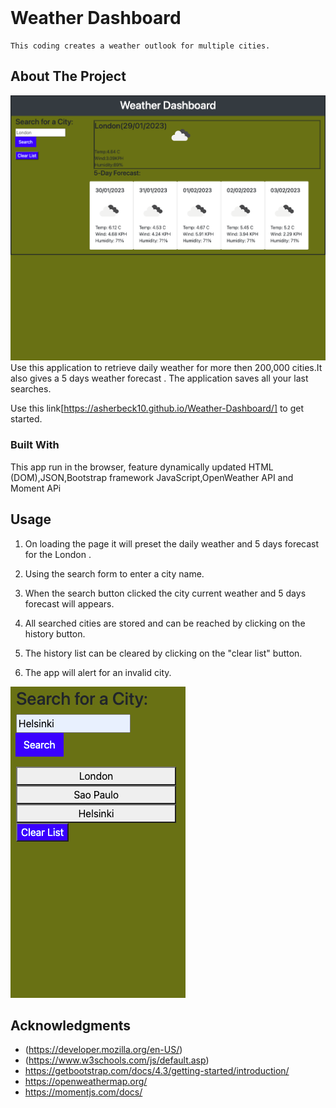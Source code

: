 
<!-- PROJECT LOGO -->
<br />


 # Weather Dashboard

 
    This coding creates a weather outlook for multiple cities. 
    
   

<!-- ABOUT THE PROJECT -->
## About The Project

![Product start screen](./assets/weather_dashboard.png)
Use this application to retrieve daily weather for more then 200,000 cities.It also gives a 5 days weather forecast . The application saves all your last searches.

Use this link[https://asherbeck10.github.io/Weather-Dashboard/] to get started.




### Built With
This app  run in the browser, feature dynamically updated HTML (DOM),JSON,Bootstrap framework  JavaScript,OpenWeather API and Moment APi


<!-- USAGE EXAMPLES -->
## Usage
1. On loading the page it will preset the daily weather and 5 days forecast for the London .

2. Using the search form to enter a city name.
3. When the search button clicked the city current weather and 5 days forecast will appears.
4. All searched cities are stored and can be reached by clicking on the history button.
5. The history list can be cleared by clicking on the "clear list" button.
6. The app will alert for an invalid city.


![history screen](./assets/weather_dashboard_history.png)







<!-- ACKNOWLEDGMENTS -->
## Acknowledgments

* (https://developer.mozilla.org/en-US/)
* (https://www.w3schools.com/js/default.asp)
* https://getbootstrap.com/docs/4.3/getting-started/introduction/
* https://openweathermap.org/
* https://momentjs.com/docs/



